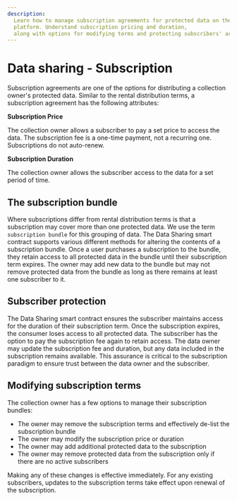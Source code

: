 ```yaml
---
description:
  Learn how to manage subscription agreements for protected data on the iExec
  platform. Understand subscription pricing and duration,
  along with options for modifying terms and protecting subscribers' access.
---
```


# Data sharing - Subscription

Subscription agreements are one of the options for distributing a collection
owner's protected data. Similar to the rental distribution terms, a subscription
agreement has the following attributes:

**Subscription Price**

The collection owner allows a subscriber to pay a set price to access the data.
The subscription fee is a one-time payment, not a recurring one. Subscriptions
do not auto-renew.

**Subscription Duration**

The collection owner allows the subscriber access to the data for a set period
of time.

## The subscription bundle

Where subscriptions differ from rental distribution terms is that a subscription
may cover more than one protected data. We use the term `subscription bundle`
for this grouping of data. The Data Sharing smart contract supports various
different methods for altering the contents of a subscription bundle. Once a
user purchases a subscription to the bundle, they retain access to all protected
data in the bundle until their subscription term expires. The owner may add new
data to the bundle but may not remove protected data from the bundle as long as
there remains at least one subscriber to it.

## Subscriber protection

The Data Sharing smart contract ensures the subscriber maintains access for the
duration of their subscription term. Once the subscription expires, the consumer
loses access to all protected data. The subscriber has the option to pay the
subscription fee again to retain access. The data owner may update the
subscription fee and duration, but any data included in the subscription remains
available. This assurance is critical to the subscription paradigm to ensure
trust between the data owner and the subscriber.

## Modifying subscription terms

The collection owner has a few options to manage their subscription bundles:

- The owner may remove the subscription terms and effectively de-list the
  subscription bundle
- The owner may modify the subscription price or duration
- The owner may add additional protected data to the subscription
- The owner may remove protected data from the subscription only if there are no
  active subscribers

Making any of these changes is effective immediately. For any existing
subscribers, updates to the subscription terms take effect upon renewal of the
subscription.
